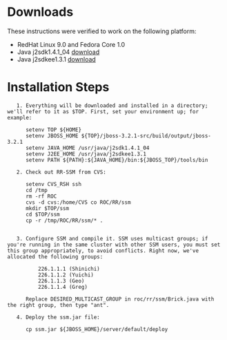 # Downloads #

These instructions were verified to work on the following platform:

  * RedHat Linux 9.0 and Fedora Core 1.0
  * Java j2sdk1.4.1\_04 [download](download.md)
  * Java j2sdkee1.3.1 [download](download.md)

# Installation Steps #

```
   1. Everything will be downloaded and installed in a directory; we'll refer to it as $TOP. First, set your environment up; for example:

      setenv TOP ${HOME}
      setenv JBOSS_HOME ${TOP}/jboss-3.2.1-src/build/output/jboss-3.2.1
      setenv JAVA_HOME /usr/java/j2sdk1.4.1_04
      setenv J2EE_HOME /usr/java/j2sdkee1.3.1
      setenv PATH ${PATH}:${JAVA_HOME}/bin:${JBOSS_TOP}/tools/bin

   2. Check out RR-SSM from CVS:

      setenv CVS_RSH ssh
      cd /tmp
      rm -rf ROC
      cvs -d cvs:/home/CVS co ROC/RR/ssm
      mkdir $TOP/ssm
      cd $TOP/ssm
      cp -r /tmp/ROC/RR/ssm/* .
               

   3. Configure SSM and compile it. SSM uses multicast groups; if you're running in the same cluster with other SSM users, you must set this group appropriately, to avoid conflicts. Right now, we've allocated the following groups:

          226.1.1.1 (Shinichi)
          226.1.1.2 (Yuichi)
          226.1.1.3 (Geo)
          226.1.1.4 (Greg) 

      Replace DESIRED_MULTICAST_GROUP in roc/rr/ssm/Brick.java with the right group, then type "ant".

   4. Deploy the ssm.jar file:

      cp ssm.jar ${JBOSS_HOME}/server/default/deploy
```